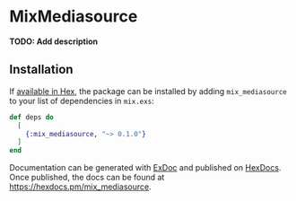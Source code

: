 # MixMediasource

**TODO: Add description**

## Installation

If [available in Hex](https://hex.pm/docs/publish), the package can be installed
by adding `mix_mediasource` to your list of dependencies in `mix.exs`:

```elixir
def deps do
  [
    {:mix_mediasource, "~> 0.1.0"}
  ]
end
```

Documentation can be generated with [ExDoc](https://github.com/elixir-lang/ex_doc)
and published on [HexDocs](https://hexdocs.pm). Once published, the docs can
be found at <https://hexdocs.pm/mix_mediasource>.


